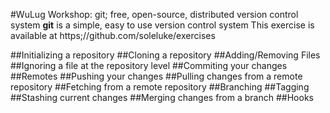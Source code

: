 #WuLug Workshop: git; free, open-source, distributed version control system
**git** is a simple, easy to use version control system
This exercise is available at https;//github.com/soleluke/exercises

##Initializing a repository
##Cloning a repository
##Adding/Removing Files
##Ignoring a file at the repository level
##Commiting your changes
##Remotes
##Pushing your changes
##Pulling changes from a remote repository
##Fetching from a remote repository
##Branching
##Tagging
##Stashing current changes
##Merging changes from a branch
##Hooks
